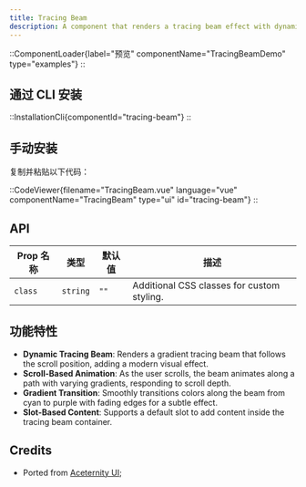 ```yaml
---
title: Tracing Beam
description: A component that renders a tracing beam effect with dynamic scrolling animations and gradient strokes.
---
```


::ComponentLoader{label="预览" componentName="TracingBeamDemo" type="examples"}
::

## 通过 CLI 安装

::InstallationCli{componentId="tracing-beam"}
::

## 手动安装

复制并粘贴以下代码：

::CodeViewer{filename="TracingBeam.vue" language="vue" componentName="TracingBeam" type="ui" id="tracing-beam"}
::

## API

| Prop 名称 | 类型     | 默认值 | 描述                                       |
| --------- | -------- | ------ | ------------------------------------------ |
| `class`   | `string` | `""`   | Additional CSS classes for custom styling. |

## 功能特性

- **Dynamic Tracing Beam**: Renders a gradient tracing beam that follows the scroll position, adding a modern visual effect.
- **Scroll-Based Animation**: As the user scrolls, the beam animates along a path with varying gradients, responding to scroll depth.
- **Gradient Transition**: Smoothly transitions colors along the beam from cyan to purple with fading edges for a subtle effect.
- **Slot-Based Content**: Supports a default slot to add content inside the tracing beam container.

## Credits

- Ported from [Aceternity UI](https://ui.aceternity.com/components/tracing-beam);
